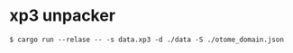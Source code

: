 # xp3 unpacker

```console
$ cargo run --relase -- -s data.xp3 -d ./data -S ./otome_domain.json
```
